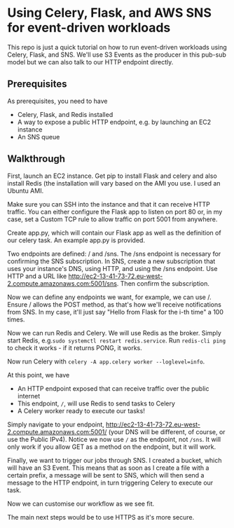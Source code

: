 # Using Celery, Flask, and AWS SNS for event-driven workloads
This repo is just a quick tutorial on how to run event-driven workloads using Celery, Flask, and SNS. We'll use S3 Events as the producer in this pub-sub model but we can also talk to our HTTP endpoint directly.

## Prerequisites
As prerequisites, you need to have 
- Celery, Flask, and Redis installed
- A way to expose a public HTTP endpoint, e.g. by launching an EC2 instance
- An SNS queue

## Walkthrough
First, launch an EC2 instance. Get pip to install Flask and celery and also install Redis (the installation will vary based on the AMI you use. I used an Ubuntu AMI.

Make sure you can SSH into the instance and that it can receive HTTP traffic. You can either configure the Flask app to listen on port 80 or, in my case, set a Custom TCP rule to allow traffic on port 5001 from anywhere.

Create app.py, which will contain our Flask app as well as the definition of our celery task. An example app.py is provided.

Two endpoints are defined: / and /sns. The /sns endpoint is necessary for confirming the SNS subscription. In SNS, create a new subscription that uses your instance's DNS, using HTTP, and using the /sns endpoint. Use HTTP and a URL like http://ec2-13-41-73-72.eu-west-2.compute.amazonaws.com:5001/sns. Then confirm the subscription. 

Now we can define any endpoints we want, for example, we can use /. Ensure / allows the POST method, as that's how we'll receive notifications from SNS. In my case, it'll just say "Hello from Flask for the i-th time" a 100 times.

Now we can run Redis and Celery. We will use Redis as the broker. Simply start Redis, e.g.`sudo systemctl restart redis.service`. Run `redis-cli ping` to check it works - if it returns PONG, it works.

Now run Celery with `celery -A app.celery worker --loglevel=info`. 

At this point, we have
- An HTTP endpoint exposed that can receive traffic over the public internet
- This endpoint, `/`, will use Redis to send tasks to Celery
- A Celery worker ready to execute our tasks!

Simply navigate to your endpoint, http://ec2-13-41-73-72.eu-west-2.compute.amazonaws.com:5001/ (your DNS will be different, of course, or use the Public IPv4). Notice we now use `/` as the endpoint, not `/sns`. It will only work if you allow GET as a method on the endpoint, but it will work. 

Finally, we want to trigger our jobs through SNS. I created a bucket, which will have an S3 Event. This means that as soon as I create a file with a certain prefix, a message will be sent to SNS, which will then send a message to the HTTP endpoint, in turn triggering Celery to execute our task. 

Now we can customise our workflow as we see fit. 

The main next steps would be to use HTTPS as it's more secure.
